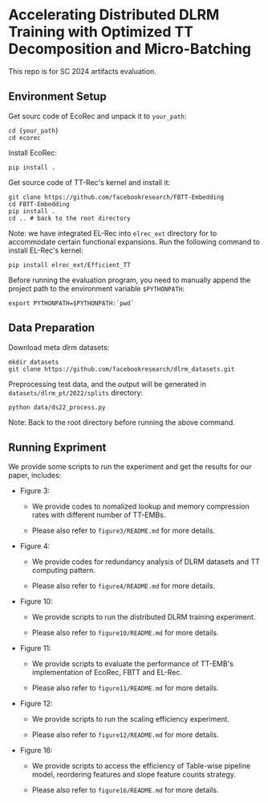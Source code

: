 # Accelerating Distributed DLRM Training with Optimized TT Decomposition and Micro-Batching

This repo is for SC 2024 artifacts evaluation.


## Environment Setup

Get sourc code of EcoRec and unpack it to `your_path`:

```
cd {your_path}
cd ecorec
```

Install EcoRec:

```
pip install .
```

Get source code of TT-Rec's kernel and install it:

```
git clone https://github.com/facebookresearch/FBTT-Embedding
cd FBTT-Embedding
pip install .
cd .. # back to the root directory
```

Note: we have integrated EL-Rec into `elrec_ext` directory for to accommodate certain functional expansions. Run the following command to install EL-Rec's kernel:

```
pip install elrec_ext/Efficient_TT
```

Before running the evaluation program, you need to manually append the project path to the environment variable `$PYTHONPATH`:

```
export PYTHONPATH=$PYTHONPATH:`pwd`
```

## Data Preparation

Download meta dlrm datasets:

```
mkdir datasets
git clone https://github.com/facebookresearch/dlrm_datasets.git
```

Preprocessing test data, and the output will be generated in `datasets/dlrm_pt/2022/splits` directory:

```
python data/ds22_process.py
```

Note: Back to the root directory before running the above command.


## Running Expriment

We provide some scripts to run the experiment and get the results for our paper, includes:

+ Figure 3:

    - We provide codes to nomalized lookup and memory compression rates with different number of TT-EMBs.

    - Please also refer to `figure3/README.md` for more details.

+ Figure 4:

    - We provide codes for redundancy analysis of DLRM datasets and TT computing pattern.

    - Please also refer to `figure4/README.md` for more details.


+ Figure 10:

    - We provide scripts to run the distributed DLRM training experiment.

    - Please also refer to `figure10/README.md` for more details.

+ Figure 11:

    - We provide scripts to evaluate the performance of TT-EMB's implementation of EcoRec, FBTT and EL-Rec.

    - Please also refer to `figure11/README.md` for more details.
  
+ Figure 12:

    - We provide scripts to run the scaling efficiency experiment.

    - Please also refer to `figure12/README.md` for more details.

+ Figure 16:

    - We provide scripts to access the efficiency of Table-wise pipeline model, reordering features and slope feature counts strategy.
    
    - Please also refer to `figure16/README.md` for more details.

